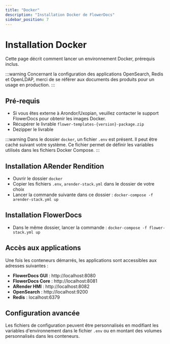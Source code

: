 ```yaml
---
title: "Docker"
description: "Installation Docker de FlowerDocs"
sidebar_position: 7
---
```


# Installation Docker

Cette page décrit comment lancer un environnement Docker, prérequis inclus. 

:::warning
Concernant la configuration des applications OpenSearch, Redis et OpenLDAP, merci de se référer aux documents des produits pour un usage en production.
:::
 
## Pré-requis

* Si vous êtes externe à Arondor/Uxopian, veuillez contacter le support FlowerDocs pour obtenir les images Docker.
* Récupérer le livrable `flower-templates-{version}-package.zip`
* Dezipper le livrable

:::warning
Dans le dossier `docker`, un fichier `.env` est présent. Il peut être caché suivant votre système. Ce fichier permet de définir les variables utilisés dans les fichiers Docker Compose.
:::

## Installation ARender Rendition 

* Ouvrir le dossier `docker`
* Copier les fichiers `.env`, `arender-stack.yml` dans le dossier de votre choix 
* Lancer la commande suivante dans ce dossier : `docker-compose -f arender-stack.yml up`

## Installation FlowerDocs

* Dans le même dossier, lancer la commande : `docker-compose -f flower-stack.yml up`

## Accès aux applications

Une fois les conteneurs démarrés, les applications sont accessibles aux adresses suivantes :

* **FlowerDocs GUI** : http://localhost:8080
* **FlowerDocs Core** : http://localhost:8081  
* **ARender HMI** : http://localhost:8082
* **OpenSearch** : http://localhost:9200
* **Redis** : localhost:6379

## Configuration avancée

Les fichiers de configuration peuvent être personnalisés en modifiant les variables d'environnement dans le fichier `.env` ou en montant des volumes personnalisés dans les conteneurs.